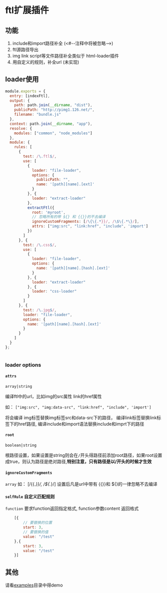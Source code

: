 #  ftl扩展插件
 ## 功能
1. include和import路径补全 (<#--注释中将被忽略-->)
2. ftl源路径导出
3. img link script等文件路径补全类似于  html-loader插件
4. 用自定义的规则，补全url (未实现)

## loader使用

``` javascript
module.exports = {
  entry: [indexFtl],
  output: {
    path: path.join(__dirname, "dist"),
    publicPath: "http://pimg1.126.net/",
    filename: "bundle.js"
  },
  context: path.join(__dirname, "app"),
  resolve: {
    modules: ["common", "node_modules"]
  },
  module: {
    rules: [
      {
        test: /\.ftl$/,
        use: [
          {
            loader: "file-loader",
            options: {
              publicPath: "",
              name: '[path][name].[ext]'
            }
          }, {
            loader: "extract-loader"
          },
          extractFtl({
            root: 'myroot',
            // 忽略所有的带 ${} 和 {{}}的不去编译
            ignoreCustomFragments: [/\{\{.*}}/, /\$\{.*\}/],
            attrs: ["img:src", "link:href", "include", 'import']
          })
        ]
      }, {
        test: /\.css$/,
        use: [
          {
            loader: "file-loader",
            options: {
              name: '[path][name].[hash].[ext]'
            }
          }, {
            loader: "extract-loader"
          }, {
            loader: "css-loader"
          }
        ]
      }, {
        test: /\.jpg$/,
        loader: "file-loader",
        options: {
          name: '[path][name].[hash].[ext]'
        }
      }
    ]
  }
};
			
```
### loader options

#### `attrs` 
`array|string`

编译ftl中的url，比如img的src属性 link的href属性

如： `["img:src", "img:data-src", "link:href", "include", 'import']` 

将会编译 img标签替换img标签src和data-src下的路径， 编译link标签替换link标签下的href路径,
编译include和import语法替换include和imprt下的路径


#### `root `
`boolean|string`

根路径设置，如果设置是string则会在`/`开头得路径前添加root路径，如果root设置成true，则认为路径是绝对路径,**特别注意，只有路径是以/开头的时候才生效**

#### `ignoreCustomFragments`
`array` 如： [/\{\{.*}}/, /\$\{.*\}/]
设置后凡是url中带有  {{}}和 ${}的一律忽略不去编译

####  `selfRule` 自定义匹配规则
`function` 要求function返回指定格式, function参数content
返回格式
``` javascript
	[{
		// 要替换的位置
		start: 3,
		// 要替换的值
		value: "/test"
	},{
		start: 3,
		value: "/test"
	}]
```
## 其他
请看[examples](./examples)目录中得demo
